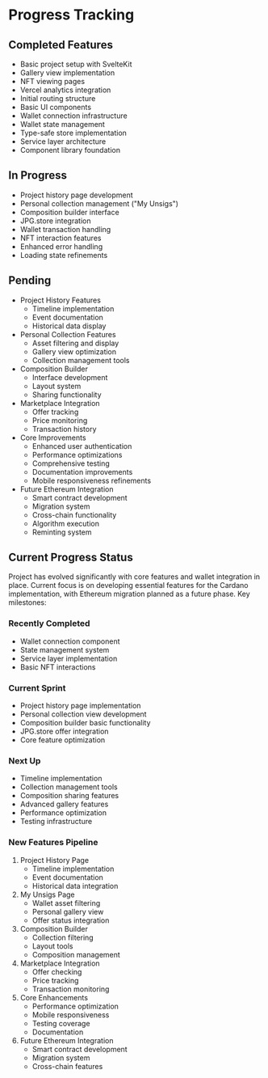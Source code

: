 # Progress Tracking

## Completed Features
- Basic project setup with SvelteKit
- Gallery view implementation
- NFT viewing pages
- Vercel analytics integration
- Initial routing structure
- Basic UI components
- Wallet connection infrastructure
- Wallet state management
- Type-safe store implementation
- Service layer architecture
- Component library foundation

## In Progress
- Project history page development
- Personal collection management ("My Unsigs")
- Composition builder interface
- JPG.store integration
- Wallet transaction handling
- NFT interaction features
- Enhanced error handling
- Loading state refinements

## Pending
- Project History Features
  - Timeline implementation
  - Event documentation
  - Historical data display
- Personal Collection Features
  - Asset filtering and display
  - Gallery view optimization
  - Collection management tools
- Composition Builder
  - Interface development
  - Layout system
  - Sharing functionality
- Marketplace Integration
  - Offer tracking
  - Price monitoring
  - Transaction history
- Core Improvements
  - Enhanced user authentication
  - Performance optimizations
  - Comprehensive testing
  - Documentation improvements
  - Mobile responsiveness refinements
- Future Ethereum Integration
  - Smart contract development
  - Migration system
  - Cross-chain functionality
  - Algorithm execution
  - Reminting system

## Current Progress Status
Project has evolved significantly with core features and wallet integration in place. Current focus is on developing essential features for the Cardano implementation, with Ethereum migration planned as a future phase. Key milestones:

### Recently Completed
- Wallet connection component
- State management system
- Service layer implementation
- Basic NFT interactions

### Current Sprint
- Project history page implementation
- Personal collection view development
- Composition builder basic functionality
- JPG.store offer integration
- Core feature optimization

### Next Up
- Timeline implementation
- Collection management tools
- Composition sharing features
- Advanced gallery features
- Performance optimization
- Testing infrastructure

### New Features Pipeline
1. Project History Page
   - Timeline implementation
   - Event documentation
   - Historical data integration
2. My Unsigs Page
   - Wallet asset filtering
   - Personal gallery view
   - Offer status integration
3. Composition Builder
   - Collection filtering
   - Layout tools
   - Composition management
4. Marketplace Integration
   - Offer checking
   - Price tracking
   - Transaction monitoring
5. Core Enhancements
   - Performance optimization
   - Mobile responsiveness
   - Testing coverage
   - Documentation
6. Future Ethereum Integration
   - Smart contract development
   - Migration system
   - Cross-chain features 